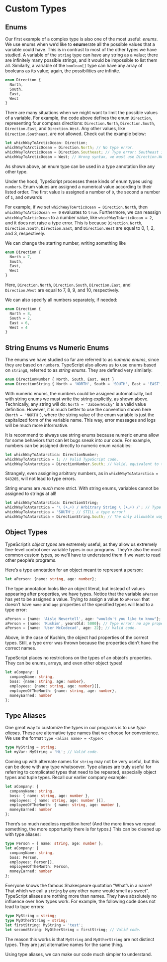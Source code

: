 # Custom Types 

## Enums

Our first example of a complex type is also one of the most useful: *enums*.  We use enums when we’d like to **enum**erate all the possible values that a variable could have. This is in contrast to most of the other types we have studied. A variable of the `string` type can have any string as a value; there are infinitely many possible strings, and it would be impossible to list them all. Similarly, a  variable of the `boolean[]` type can have any array of booleans as its value; again, the possibilities are infinite. 

```ts
enum Direction {
  North,
  South,
  East,
  West
}
```

There are many situations when we might want to limit the possible  values of a variable. For example, the code above defines the enum `Direction`, representing four compass directions: `Direction.North`, `Direction.South`, `Direction.East`, and `Direction.West`. Any other values, like `Direction.Southeast`, are not allowed. Check out the example below: 

```ts
let whichWayToArcticOcean: Direction;
whichWayToArcticOcean = Direction.North; // No type error.
whichWayToArcticOcean = Direction.Southeast; // Type error: Southeast is not a valid value for the Direction enum.
whichWayToArcticOcean = West; // Wrong syntax, we must use Direction.West instead. 
```

As shown above, an enum type can be used in a type annotation like any other type.

Under the hood, TypeScript processes these kinds of enum types using `number`s. Enum values are assigned a numerical value according to their listed order. The first value is assigned a number of `0`, the second a number of `1`, and onwards

For example, if we set `whichWayToArticOcean = Direction.North`, then `whichWayToArticOcean == 0` evaluates to `true`. Furthermore, we can reassign `whichWayToArticOcean` to a number value, like  `whichWayToArticOcean = 2`, and it does not raise a type error. This is because `Direction.North`, `Direction.South`, `Direction.East`, and `Direction.West` are equal to 0, 1, 2, and 3, respectively. 

We can change the starting number, writing something like 

```ts
enum Direction {
  North = 7,
  South,
  East,
  West
}
```

Here, `Direction.North`, `Direction.South`, `Direction.East`, and `Direction.West` are equal to 7, 8, 9, and 10, respectively. 

We can also specify all numbers separately, if needed: 

```ts
enum Direction {
  North = 8,
  South = 2,
  East = 6,
  West = 4
}
```

## String Enums vs Numeric Enums

The enums we have studied so far are referred to as *numeric enums*, since they are based on `number`s. TypeScript also allows us to use enums based on `string`s, referred to as *string enums*. They are  defined very similarly:

```ts
enum DirectionNumber { North, South, East, West }
enum DirectionString { North = 'NORTH', South = 'SOUTH', East = 'EAST', West = 'WEST' }
```

With numeric enums, the numbers could be assigned automatically, but  with string enums we must write the string explicitly, as shown above.  Technically, any string will do: `North = 'JabberWocky'` is a valid value definition. However, it is much better to use the convention shown here (`North = 'NORTH'`), where the string value of the enum variable is just the capitalized  form of the variable name. This way, error messages and logs will be  much more informative.

It is recommend to always use string enums  because numeric enums allow for some behaviors that can let bugs sneak  into our code. For example, numbers can be assigned directly to numeric  enum variables:   

```ts
let whichWayToAntarctica: DirectionNumber;
whichWayToAntarctica = 1; // Valid TypeScript code.
whichWayToAntarctica = DirectionNumber.South; // Valid, equivalent to the above line.
```

Strangely, even assigning arbitrary numbers, as in `whichWayToAntarctica = 943205`, will not lead to type errors. 

String enums are *much* more strict. With string enums, variables cannot be assigned to strings at all!

```ts
let whichWayToAntarctica: DirectionString;
whichWayToAntarctica = '\ (•◡•) / Arbitrary String \ (•◡•) /'; // Type error!
whichWayToAntarctica = 'SOUTH'; // STILL a type error!
whichWayToAntarctica = DirectionString.South; // The only allowable way to do this.
```

## Object Types

TypeScript’s *object types* are extremely useful, as they allow  us extremely fine-level control over variable types in our programs.  They’re also the most common custom types, so we’ll have to understand  them if we want to read other people’s programs.

Here’s a type annotation for an object meant to represent a person:

```ts
let aPerson: {name: string, age: number};
```

The type annotation looks like an object literal, but instead of values appearing after properties, we have types.  Notice that the variable `aPerson` has yet to be assigned a value. Trying to assign a value to `aPerson` that doesn’t have `name` and `age` properties of the specified types will lead to a type error:

```ts
aPerson = {name: 'Aisle Nevertell', age: "wouldn't you like to know"}; // Type error: age property has the wrong type.
aPerson = {name: 'Kushim', yearsOld: 5000}; // Type error: no age property. 
aPerson = {name: 'User McCodecad', age: 22}; // Valid code. 
```

Above, in the case of Kushim, the object had  properties of the correct types. Still, a type error was thrown because  the properties didn’t have the correct names. 

TypeScript places no restrictions on the types of an object’s properties. They can be enums, arrays, and even other object types!

```ts
let aCompany: {
  companyName: string, 
  boss: {name: string, age: number}, 
  employees: {name: string, age: number}[], 
  employeeOfTheMonth: {name: string, age: number},  
  moneyEarned: number
};
```

##  Type Aliases

One great way to customize the types in our programs is to use *type aliases*. These are alternative type names that we choose for convenience. We use the format `type <alias name> = <type>`:

```ts
type MyString = string;
let myVar: MyString = 'Hi'; // Valid code.
```

Coming up with alternate names for `string` may not be very useful, but this can be done with any type whatsoever.  Type aliases are truly useful for referring to complicated types that  need to be repeated, especially object types and tuple types.  Recall  our earlier company example:

```ts
let aCompany: { 
  companyName: string, 
  boss: { name: string, age: number }, 
  employees: { name: string, age: number }[], 
  employeeOfTheMonth: { name: string, age: number },  
  moneyEarned: number
};
```

There’s so much needless repetition here! (And the more times we repeat  something, the more opportunity there is for typos.) This can be cleaned up with type aliases:

```ts
type Person = { name: string, age: number };
let aCompany: {
  companyName: string, 
  boss: Person, 
  employees: Person[], 
  employeeOfTheMonth: Person,  
  moneyEarned: number
};
```

Everyone knows the famous Shakespeare quotation “What’s in a name? That which we call a `string` by any other name would smell as sweet”. TypeScript aliases are nothing more than names. They have absolutely no influence over how types work. For example, the following code does not lead to type errors:

```ts
type MyString = string; 
type MyOtherString = string;
let firstString: MyString = 'test';
let secondString: MyOtherString = firstString; // Valid code.
```

The reason this works is that `MyString` and `MyOtherString` are not distinct types. They are just alternative names for the same thing. 

Using type aliases, we can make our code much simpler to understand. 
